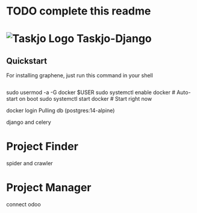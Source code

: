 # TODO complete this readme
# ![Taskjo Logo](http://favicon.png) Taskjo-Django


## Quickstart

For installing graphene, just run this command in your shell

```bash
```
sudo usermod -a -G docker $USER
sudo systemctl enable docker # Auto-start on boot
sudo systemctl start docker # Start right now

docker login 
Pulling db (postgres:14-alpine)


django and celery

# Project Finder 

spider and crawler

# Project Manager 

connect odoo